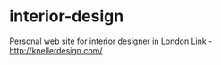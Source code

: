 # interior-design
Personal web site for interior designer in London
Link - http://knellerdesign.com/
